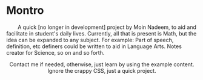 <h1>Montro</h1>
<p style="text-indent:30px;">A quick [no longer in development] project by Moin Nadeem, to aid and facilitate in student's daily lives. Currently, all that is present is Math, but the idea can be expanded to any subject. For example: Part of speech, definition, etc definers could be written to aid in Language Arts. Notes creator for Science, so on and so forth.</p>

<center>Contact me if needed, otherwise, just learn by using the example content. Ignore the crappy CSS, just a quick project.</center>